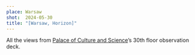 ```yaml
---
place: Warsaw
shot:  2024-05-30
title: "[Warsaw, Horizon]"
---
```


All the views from [Palace of Culture and Science](https://en.wikipedia.org/wiki/Palace_of_Culture_and_Science)’s 30th floor observation deck.
